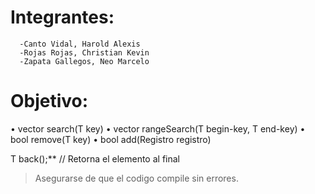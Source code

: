 # Integrantes:
      -Canto Vidal, Harold Alexis
      -Rojas Rojas, Christian Kevin
      -Zapata Gallegos, Neo Marcelo

# Objetivo:
 • vector<Registro> search(T key)
 • vector<Registro> rangeSearch(T begin-key, T end-key) 
 • bool remove(T key) 
 • bool add(Registro registro)



T back();** // Retorna el elemento al final


> Asegurarse de que el codigo compile sin errores.

> 


